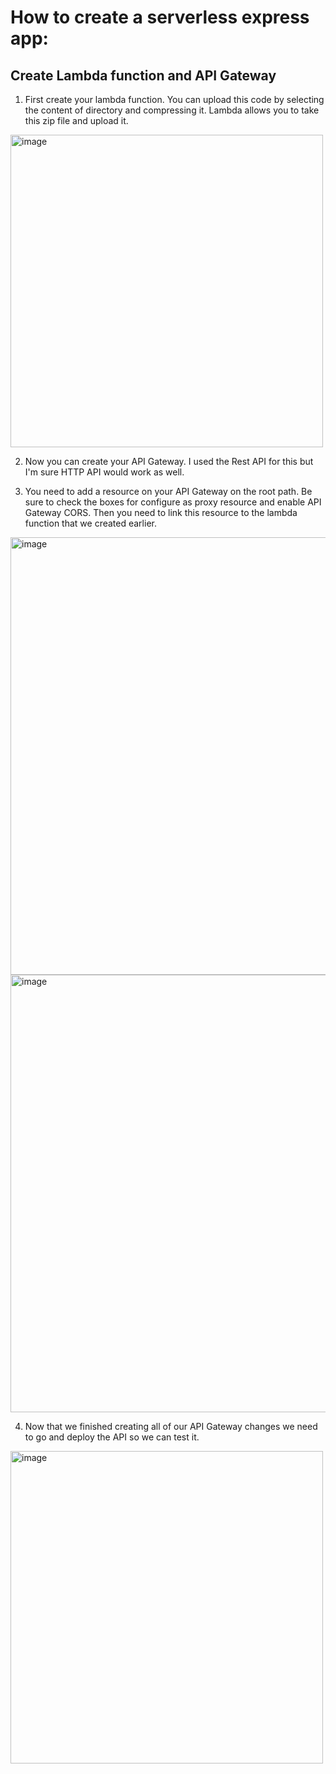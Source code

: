 # How to create a serverless express app:

## Create Lambda function and API Gateway
1) First create your lambda function. You can upload this code by selecting the content of directory and compressing it. Lambda allows you to take this zip file and upload it.
<img width="500" alt="image" src="https://user-images.githubusercontent.com/49013231/206956927-e444d463-4138-487f-bce5-d5b9117daeae.png">

2) Now you can create your API Gateway. I used the Rest API for this but I'm sure HTTP API would work as well.

3) You need to add a resource on your API Gateway on the root path. Be sure to check the boxes for configure as proxy resource and enable API Gateway CORS. Then you need to link this resource to the lambda function that we created earlier.
<img width="700" alt="image" src="https://user-images.githubusercontent.com/49013231/206956849-6aaa5844-17c9-4d69-9213-7408c259c2c7.png">
<img width="700" alt="image" src="https://user-images.githubusercontent.com/49013231/206956880-14b1ecd5-2052-4b8c-b2f3-3413ec2510b9.png">


4) Now that we finished creating all of our API Gateway changes we need to go and deploy the API so we can test it.
<img width="500" alt="image" src="https://user-images.githubusercontent.com/49013231/206956693-e1685897-72b4-42e5-a563-2959d418c4de.png">

